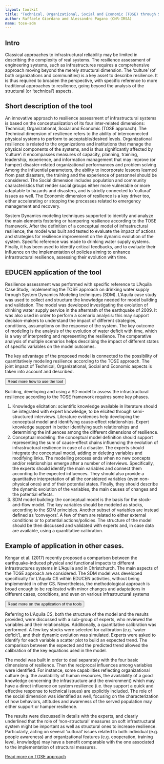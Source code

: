 ```yaml
---
layout: toolkit
title: "Technical, Organizational, Social and Economic (TOSE) through System Dynamics Modeling techniques (SDM)"
author: Raffaele Giordano and Alessandro Pagano (CNR-IRSA)
name: tose-sdm
--- 
```

## Intro

Classical approaches to infrastructural reliability may be limited in describing the complexity of real systems. The resilience assessment of engineering systems, such as infrastructures requires a comprehensive approach moving beyond the merely structural dimension. The ‘culture’ (of both organizations and communities) is a key asset to describe resilience. It is thus required to broaden the perspective, with specific reference to more traditional approaches to resilience, going beyond the analysis of the structural (or ‘technical’) aspects. 

## Short description of the tool

An innovative approach to resilience assessment of infrastructural systems is based on the conceptualization of its four inter-related dimensions: Technical, Organizational, Social and Economic (TOSE approach). The Technical dimension of resilience refers to the ability of interconnected physical systems to perform to acceptable/desired levels. Organizational resilience is related to the organizations and institutions that manage the physical components of the systems, and is thus significantly affected by ‘culture’: it encompasses measures of capacity, planning, training, leadership, experience, and information management that may improve (or hamper) disaster-related organizational performances and problem solving. Among the influential parameters, the ability to incorporate lessons learned from past disasters, the training and the experience of personnel should be considered. The Social dimension includes population and community characteristics that render social groups either more vulnerable or more adaptable to hazards and disasters, and is strictly connected to ‘cultural’ issues as well. The Economic dimension of resilience is a key driver too, either accelerating or stopping the processes related to emergency management and recovery.

System Dynamics modeling techniques supported to identify and analyze the main elements fostering or hampering resilience according to the TOSE framework. After the definition of a conceptual model of infrastructural resilience, the model was built and tested to evaluate the impact of actions and strategies for resilience improvement on the dynamic evolution of the system. Specific reference was made to drinking water supply systems. Finally, it has been used to identify critical feedbacks, and to evaluate their influence on the implementation of policies aiming to enhance infrastructural resilience, assessing their evolution with time.

## EDUCEN application of the tool

Resilience assessment was performed with specific reference to L’Aquila Case Study, implementing the TOSE approach on drinking water supply through System Dynamics Modeling techniques (SDM). L’Aquila case study was used to collect and structure the knowledge needed for model building and validation. The model was developed investigating the evolution of drinking water supply service in the aftermath of the earthquake of 2009. It was also used in order to perform a scenario analysis: this may support decision-makers to understand the impact of different strategies, conditions, assumptions on the response of the system. The key outcome of modeling is the analysis of the evolution of water deficit with time, which is a way of interpreting and representing the resilience. The comparative analysis of multiple scenarios helps describing the impact of different states of specific variables on the model outcomes. 

The key advantage of the proposed model is connected to the possibility of quantitatively modeling resilience according to the TOSE approach. The joint impact of Technical, Organizational, Social and Economic aspects is taken into account and described.

<p class="btn-wrap">
  <button class="btn btn-default btn-collapse" type="button" data-toggle="collapse" data-target="#collapse-1" aria-expanded="false" aria-controls="collapse-1">
  Read more how to use the tool
</button></p>

<p content-id="collapse-1" class="collapse-start"></p>

Building, developing and using a SD model to assess the infrastructural resilience according to the TOSE framework requires some key phases. 

1. Knowledge elicitation: scientific knowledge available in literature should be integrated with expert knowledge, to be elicited through semi-structured interviews. Literature evidences help developing the conceptual model and identifying cause-effect relationships. Expert knowledge support in better identifying such relationships and determining the influences among the different dimensions of resilience.
2. Conceptual modeling: the conceptual model definition should support representing the sum of cause-effect chains influencing the evolution of infrastructural resilience in case of a disaster. The experts should integrate the conceptual model, adding or deleting variables and modifying links. The modelling process ends when no new concepts and/or relationships emerge after a number of interviews. Specifically, the experts should identify the main variables and connect them according to the expected influences. They should also provide a quantitative interpretation of all the considered variables (even non-physical ones) and of their potential states. Finally, they should describe the dynamic evolution of the variables, the main causes of changes and the potential effects.
3. SDM model building: the conceptual model is the basis for the stock-and-flow model. The key variables should be modeled as stocks, according to the SDM principles. Another subset of variables are instead defined as ‘conveyors’. A few of them are related to either external conditions or to potential actions/policies. The structure of the model should be then discussed and validated with experts and, in case data are available, using a quantitative calibration.

<p class="collapse-end"></p>

## Example of application in other cases.

Kongar et al. (2017) recently proposed a comparison between the earthquake-induced physical and functional impacts to different infrastructures systems in L’Aquila and in Christchurch. The main aspects of the TOSE approach are considered. The SDM model was developed specifically for L’Aquila CS within EDUCEN activities, without being implemented in other CS. Nevertheless, the methodological approach is broad enough to be replicated with minor changes and adaptations in different cases, conditions, and even on various infrastructural systems

<p class="btn-wrap">
  <button class="btn btn-default btn-collapse" type="button" data-toggle="collapse" data-target="#collapse-2" aria-expanded="false" aria-controls="collapse-2">
  Read more on the application of the tools
</button></p>

<p content-id="collapse-2" class="collapse-start"></p>

Referring to L’Aquila CS, both the structure of the model and the results provided, were discussed with a sub-group of experts, who reviewed the variables and their relationships. Additionally, a quantitative calibration was performed. A few key stocks were selected for calibration (e.g. ‘water deficit’), and their dynamic evolution was simulated. Experts were asked to identify for each variable a scatter plot to build an expected trend. The comparison between the expected and the predicted trend allowed the calibration of the key equations used in the model. 

The model was built in order to deal separately with the four basic dimensions of resilience. Then the reciprocal influences among variables were identified. For instance, some capabilities reflecting organizational culture (e.g. the availability of human resources, the availability of a good knowledge concerning the infrastructure and the environment) which may have a direct influence on system resilience (i.e. they support a quick and effective response to technical issues) are explicitly included. The role of the social dimension was identified as well, focusing on the characterization of how behaviors, attitudes and awareness of the served population may either support or hamper resilience. 

The results were discussed in details with the experts, and clearly underlined that the role of ‘non-structural’ measures on soft infrastructural system might be important as well as structural ones to increase resilience. Particularly, acting on several ‘cultural’ issues related to both individual (e.g. people awareness) and organizational features (e.g. cooperation, training level, knowledge) may have a benefit comparable with the one associated to the implementation of structural measures.

<p class="collapse-end"></p>

[Read more on TOSE approach](/handbook/2.4-resilience-based-approach.html)